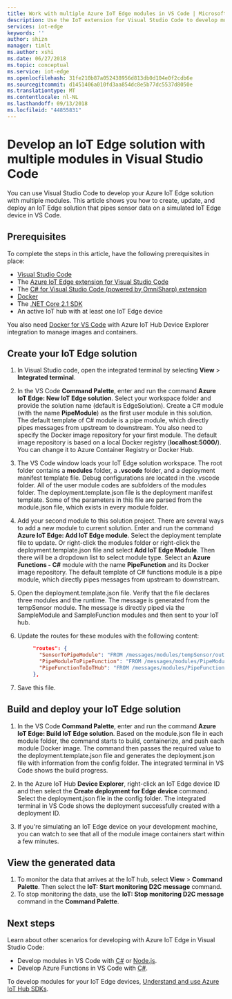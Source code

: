 ```yaml
---
title: Work with multiple Azure IoT Edge modules in VS Code | Microsoft Docs
description: Use the IoT extension for Visual Studio Code to develop multiple modules at once for Azure IoT Edge
services: iot-edge
keywords: ''
author: shizn
manager: timlt
ms.author: xshi
ms.date: 06/27/2018
ms.topic: conceptual
ms.service: iot-edge
ms.openlocfilehash: 31fe210b87a052438956d813db0d104e0f2cdb6e
ms.sourcegitcommit: d1451406a010fd3aa854dc8e5b77dc5537d8050e
ms.translationtype: MT
ms.contentlocale: nl-NL
ms.lasthandoff: 09/13/2018
ms.locfileid: "44855831"
---
```

# <a name="develop-an-iot-edge-solution-with-multiple-modules-in-visual-studio-code"></a>Develop an IoT Edge solution with multiple modules in Visual Studio Code

You can use Visual Studio Code to develop your Azure IoT Edge solution with multiple modules. This article shows you how to create, update, and deploy an IoT Edge solution that pipes sensor data on a simulated IoT Edge device in VS Code. 

## <a name="prerequisites"></a>Prerequisites

To complete the steps in this article, have the following prerequisites in place:

- [Visual Studio Code](https://code.visualstudio.com/)
- The [Azure IoT Edge extension for Visual Studio Code](https://marketplace.visualstudio.com/items?itemName=vsciot-vscode.azure-iot-edge)
- The [C# for Visual Studio Code (powered by OmniSharp) extension](https://marketplace.visualstudio.com/items?itemName=ms-vscode.csharp)
- [Docker](https://docs.docker.com/engine/installation/)
- The [.NET Core 2.1 SDK](https://www.microsoft.com/net/download)
- An active IoT hub with at least one IoT Edge device

You also need [Docker for VS Code](https://marketplace.visualstudio.com/items?itemName=PeterJausovec.vscode-docker) with Azure IoT Hub Device Explorer integration to manage images and containers.

## <a name="create-your-iot-edge-solution"></a>Create your IoT Edge solution

1. In Visual Studio code, open the integrated terminal by selecting **View** > **Integrated terminal**. 

1. In the VS Code **Command Palette**, enter and run the command **Azure IoT Edge: New IoT Edge solution**. Select your workspace folder and provide the solution name (default is EdgeSolution). Create a C# module (with the name **PipeModule**) as the first user module in this solution. The default template of C# module is a pipe module, which directly pipes messages from upstream to downstream. You also need to specify the Docker image repository for your first module. The default image repository is based on a local Docker registry (**localhost:5000/<first module name>**). You can change it to Azure Container Registry or Docker Hub. 

2. The VS Code window loads your IoT Edge solution workspace. The root folder contains a **modules** folder, a **.vscode** folder, and a deployment manifest template file. Debug configurations are located in the .vscode folder. All of the user module codes are subfolders of the modules folder. The deployment.template.json file is the deployment manifest template. Some of the parameters in this file are parsed from the module.json file, which exists in every module folder.

3. Add your second module to this solution project. There are several ways to add a new module to current solution. Enter and run the command **Azure IoT Edge: Add IoT Edge module**. Select the deployment template file to update. Or right-click the modules folder or right-click the deployment.template.json file and select **Add IoT Edge Module**. Then there will be a dropdown list to select module type. Select an **Azure Functions - C#** module with the name **PipeFunction** and its Docker image repository. The default template of C# functions module is a pipe module, which directly pipes messages from upstream to downstream.

4. Open the deployment.template.json file. Verify that the file declares three modules and the runtime. The message is generated from the tempSensor module. The message is directly piped via the SampleModule and SampleFunction modules and then sent to your IoT hub. 

5. Update the routes for these modules with the following content:

   ```json
        "routes": {
          "SensorToPipeModule": "FROM /messages/modules/tempSensor/outputs/temperatureOutput INTO BrokeredEndpoint(\"/modules/PipeModule/inputs/input1\")",
          "PipeModuleToPipeFunction": "FROM /messages/modules/PipeModule/outputs/output1 INTO BrokeredEndpoint(\"/modules/PipeFunction/inputs/input1\")",
          "PipeFunctionToIoTHub": "FROM /messages/modules/PipeFunction/outputs/output1 INTO $upstream"
        },
   ```

5. Save this file.

## <a name="build-and-deploy-your-iot-edge-solution"></a>Build and deploy your IoT Edge solution

1. In the VS Code **Command Palette**, enter and run the command **Azure IoT Edge: Build IoT Edge solution**. Based on the module.json file in each module folder, the command starts to build, containerize, and push each module Docker image. The command then passes the required value to the deployment.template.json file and generates the deployment.json file with information from the config folder. The integrated terminal in VS Code shows the build progress. 

2. In the Azure IoT Hub **Device Explorer**, right-click an IoT Edge device ID and then select the **Create deployment for Edge device** command. Select the deployment.json file in the config folder. The integrated terminal in VS Code shows the deployment successfully created with a deployment ID.

3. If you're simulating an IoT Edge device on your development machine, you can watch to see that all of the module image containers start within a few minutes.

## <a name="view-the-generated-data"></a>View the generated data

1. To monitor the data that arrives at the IoT hub, select **View** > **Command Palette**. Then select the **IoT: Start monitoring D2C message** command. 
2. To stop monitoring the data, use the **IoT: Stop monitoring D2C message** command in the **Command Palette**. 

## <a name="next-steps"></a>Next steps

Learn about other scenarios for developing with Azure IoT Edge in Visual Studio Code:

* Develop modules in VS Code with [C#](how-to-develop-csharp-module.md) or [Node.js](how-to-develop-node-module.md).
* Develop Azure Functions in VS Code with [C#](how-to-develop-csharp-function.md).

To develop modules for your IoT Edge devices, [Understand and use Azure IoT Hub SDKs](../iot-hub/iot-hub-devguide-sdks.md).